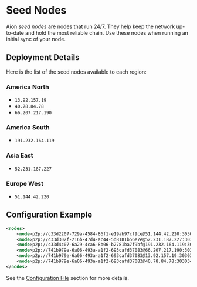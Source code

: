 # Seed Nodes

Aion _seed nodes_ are nodes that run 24/7. They help keep the network up-to-date and hold the most reliable chain. Use these nodes when running an initial sync of your node.

## Deployment Details

Here is the list of the seed nodes available to each region:

### America North

- `13.92.157.19`
- `40.78.84.78`
- `66.207.217.190`

### America South

- `191.232.164.119`

### Asia East

- `52.231.187.227`

### Europe West

- `51.144.42.220`

## Configuration Example

```xml
<nodes>
    <node>p2p://c33d2207-729a-4584-86f1-e19ab97cf9ce@51.144.42.220:30303</node>
    <node>p2p://c33d302f-216b-47d4-ac44-5d8181b56e7e@52.231.187.227:30303</node>
    <node>p2p://c33d4c07-6a29-4ca6-8b06-b2781ba7f9bf@191.232.164.119:30303</node>
    <node>p2p://741b979e-6a06-493a-a1f2-693cafd37083@66.207.217.190:30303</node>
    <node>p2p://741b979e-6a06-493a-a1f2-693cafd37083@13.92.157.19:30303</node>
    <node>p2p://741b979e-6a06-493a-a1f2-693cafd37083@40.78.84.78:30303</node>
</nodes>
```

See the [Configuration File](configuration-file) section for more details.